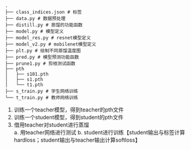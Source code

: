 ```
.
├── class_indices.json # 标签
├── data.py # 数据预处理
├── distill.py # 蒸馏的功能函数
├── model.py # 模型定义
├── model_res.py # resnet模型定义
├── model_v2.py # mobilenet模型定义
├── plt.py # 绘制不同蒸馏温度图
├── pred.py # 模型预测功能函数
├── prune1.py # 剪枝测试函数
├── pth
│   ├── s101.pth
│   ├── s1.pth
│   └── t1.pth
├── s_train.py # 学生网络训练
└── t_train.py # 教师网络训练
```
1. 训练一个teacher模型，得到teacher的pth文件
2. 训练一个student模型，得到student的pth文件
3. 借用teacher对student进行蒸馏	
  a. 用teacher网络进行测试
  b. student进行训练【student输出与标签计算hardloss；student输出与teacher输出计算softloss】